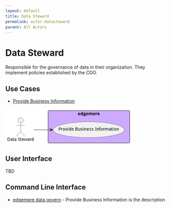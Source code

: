 ```yaml
---
layout: default
title: Data Steward
permalink: actor-datasteward
parent: All Actors
---
```

# Data Steward

Responsible for the governance of data in their organization. They implement policies established by the CDO.



## Use Cases

* [Provide Business Information](usecase-ProvideBusinessInformation)


![Use Case Diagram](./UseCase.png)

## User Interface
TBD

## Command Line Interface
* [ edgemere data govern](action--edgemere-data-govern) - Provide Business Information is the description
